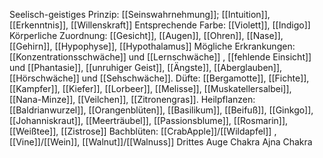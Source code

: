 Seelisch-geistiges Prinzip: [[Seinswahrnehmung]]; [[Intuition]], [[Erkenntnis]], [[Willenskraft]]
Entsprechende Farbe: [[Violett]], [[Indigo]]
Körperliche Zuordnung: [[Gesicht]], [[Augen]], [[Ohren]], [[Nase]], [[Gehirn]], [[Hypophyse]], [[Hypothalamus]]
Mögliche Erkrankungen: [[Konzentrationsschwäche]] und [[Lernschwäche]] , [[fehlende Einsicht]] und [[Phantasie]], [[unruhiger Geist]], [[Ängste]], [[Aberglauben]], [[Hörschwäche]] und [[Sehschwäche]].
Düfte: [[Bergamotte]], [[Fichte]], [[Kampfer]], [[Kiefer]], [[Lorbeer]], [[Melisse]], [[Muskatellersalbei]], [[Nana-Minze]], [[Veilchen]], [[Zitronengras]].
Heilpflanzen: [[Baldrianwurzel]], [[Orangenblüten]], [[Basilikum]], [[Beifuß]], [[Ginkgo]], [[Johanniskraut]], [[Meerträubel]], [[Passionsblume]], [[Rosmarin]], [[Weißtee]], [[Zistrose]]
Bachblüten: [[CrabApple]]/[[Wildapfel]] , [[Vine]]/[[Wein]], [[Walnut]]/[[Walnuss]]
Drittes Auge Chakra
Ajna Chakra